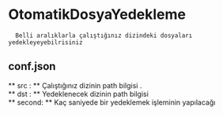 # OtomatikDosyaYedekleme    



      Belli aralıklarla çalıştığınız dizindeki dosyaları yedekleyeyebilrisiniz




## conf.json     

** src   : ** Çalıştığınız dizinin path bilgisi .   
** dst   : ** Yedeklenecek dizinin path bilgisi    
** second: ** Kaç saniyede bir yedeklemek işleminin yapılacağı

